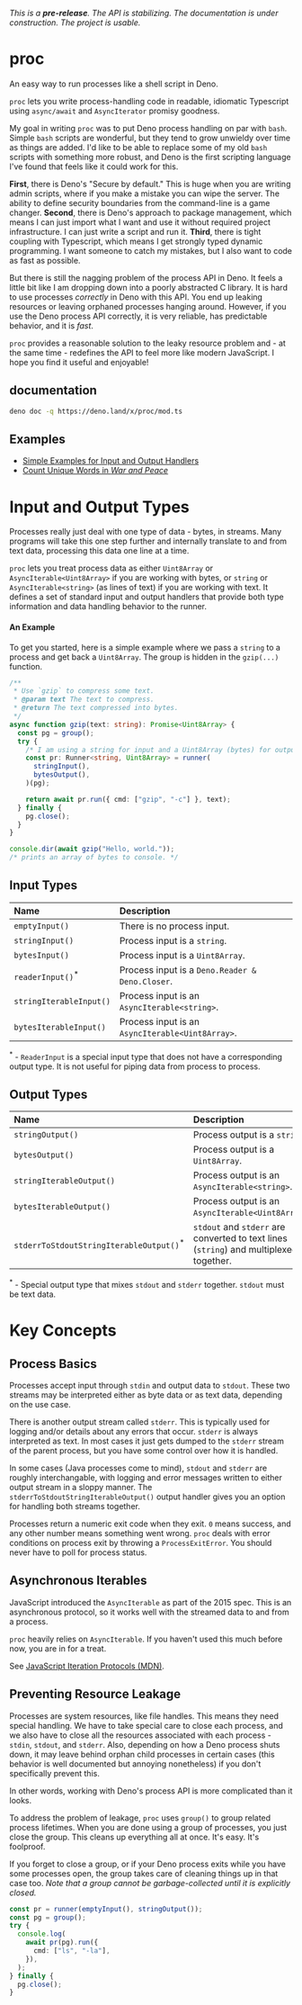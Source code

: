 _This is a **pre-release**. The API is stabilizing. The documentation is under
construction. The project is usable._

# proc

An easy way to run processes like a shell script in Deno.

`proc` lets you write process-handling code in readable, idiomatic Typescript
using `async/await` and `AsyncIterator` promisy goodness.

My goal in writing `proc` was to put Deno process handling on par with `bash`.
Simple `bash` scripts are wonderful, but they tend to grow unwieldy over time as
things are added. I'd like to be able to replace some of my old `bash` scripts
with something more robust, and Deno is the first scripting language I've found
that feels like it could work for this.

**First**, there is Deno's "Secure by default." This is huge when you are
writing admin scripts, where if you make a mistake you can wipe the server. The
ability to define security boundaries from the command-line is a game changer.
**Second**, there is Deno's approach to package management, which means I can
just import what I want and use it without required project infrastructure. I
can just write a script and run it. **Third**, there is tight coupling with
Typescript, which means I get strongly typed dynamic programming. I want someone
to catch my mistakes, but I also want to code as fast as possible.

But there is still the nagging problem of the process API in Deno. It feels a
little bit like I am dropping down into a poorly abstracted C library. It is
hard to use processes _correctly_ in Deno with this API. You end up leaking
resources or leaving orphaned processes hanging around. However, if you use the
Deno process API correctly, it is very reliable, has predictable behavior, and
it is _fast_.

`proc` provides a reasonable solution to the leaky resource problem and - at the
same time - redefines the API to feel more like modern JavaScript. I hope you
find it useful and enjoyable!

## documentation

```bash
deno doc -q https://deno.land/x/proc/mod.ts
```

## Examples

- [Simple Examples for Input and Output Handlers](./runners/handlers/README.md)
- [Count Unique Words in _War and Peace_](./examples/warandpeace/README.md)

# Input and Output Types

Processes really just deal with one type of data - bytes, in streams. Many
programs will take this one step further and internally translate to and from
text data, processing this data one line at a time.

`proc` lets you treat process data as either `Uint8Array` or
`AsyncIterable<Uint8Array>` if you are working with bytes, or `string` or
`AsyncIterable<string>` (as lines of text) if you are working with text. It
defines a set of standard input and output handlers that provide both type
information and data handling behavior to the runner.

#### An Example

To get you started, here is a simple example where we pass a `string` to a
process and get back a `Uint8Array`. The group is hidden in the `gzip(...)`
function.

```ts
/**
 * Use `gzip` to compress some text.
 * @param text The text to compress.
 * @return The text compressed into bytes.
 */
async function gzip(text: string): Promise<Uint8Array> {
  const pg = group();
  try {
    /* I am using a string for input and a Uint8Array (bytes) for output. */
    const pr: Runner<string, Uint8Array> = runner(
      stringInput(),
      bytesOutput(),
    )(pg);

    return await pr.run({ cmd: ["gzip", "-c"] }, text);
  } finally {
    pg.close();
  }
}

console.dir(await gzip("Hello, world."));
/* prints an array of bytes to console. */
```

## Input Types

| Name                        | Description                                      |
| :-------------------------- | :----------------------------------------------- |
| `emptyInput()`              | There is no process input.                       |
| `stringInput()`             | Process input is a `string`.                     |
| `bytesInput()`              | Process input is a `Uint8Array`.                 |
| `readerInput()`<sup>*</sup> | Process input is a `Deno.Reader & Deno.Closer`.  |
| `stringIterableInput()`     | Process input is an `AsyncIterable<string>`.     |
| `bytesIterableInput()`      | Process input is an `AsyncIterable<Uint8Array>`. |

<sup>*</sup> - `ReaderInput` is a special input type that does not have a
corresponding output type. It is not useful for piping data from process to
process.

## Output Types

| Name                                               | Description                                                                            |
| :------------------------------------------------- | :------------------------------------------------------------------------------------- |
| `stringOutput()`                                   | Process output is a `string`.                                                          |
| `bytesOutput()`                                    | Process output is a `Uint8Array`.                                                      |
| `stringIterableOutput()`                           | Process output is an `AsyncIterable<string>`.                                          |
| `bytesIterableOutput()`                            | Process output is an `AsyncIterable<Uint8Array>`.                                      |
| `stderrToStdoutStringIterableOutput()`<sup>*</sup> | `stdout` and `stderr` are converted to text lines (`string`) and multiplexed together. |

<sup>*</sup> - Special output type that mixes `stdout` and `stderr` together.
`stdout` must be text data.

# Key Concepts

## Process Basics

Processes accept input through `stdin` and output data to `stdout`. These two
streams may be interpreted either as byte data or as text data, depending on the
use case.

There is another output stream called `stderr`. This is typically used for
logging and/or details about any errors that occur. `stderr` is always
interpreted as text. In most cases it just gets dumped to the `stderr` stream of
the parent process, but you have some control over how it is handled.

In some cases (Java processes come to mind), `stdout` and `stderr` are roughly
interchangable, with logging and error messages written to either output stream
in a sloppy manner. The `stderrToStdoutStringIterableOutput()` output handler
gives you an option for handling both streams together.

Processes return a numeric exit code when they exit. `0` means success, and any
other number means something went wrong. `proc` deals with error conditions on
process exit by throwing a `ProcessExitError`. You should never have to poll for
process status.

## Asynchronous Iterables

JavaScript introduced the `AsyncIterable` as part of the 2015 spec. This is an
asynchronous protocol, so it works well with the streamed data to and from a
process.

`proc` heavily relies on `AsyncIterable`. If you haven't used this much before
now, you are in for a treat.

See
[JavaScript Iteration Protocols (MDN)](https://developer.mozilla.org/en-US/docs/Web/JavaScript/Reference/Iteration_protocols).

## Preventing Resource Leakage

Processes are system resources, like file handles. This means they need special
handling. We have to take special care to close each process, and we also have
to close all the resources associated with each process - `stdin`, `stdout`, and
`stderr`. Also, depending on how a Deno process shuts down, it may leave behind
orphan child processes in certain cases (this behavior is well documented but
annoying nonetheless) if you don't specifically prevent this.

In other words, working with Deno's process API is more complicated than it
looks.

To address the problem of leakage, `proc` uses `group()` to group related
process lifetimes. When you are done using a group of processes, you just close
the group. This cleans up everything all at once. It's easy. It's foolproof.

If you forget to close a group, or if your Deno process exits while you have
some processes open, the group takes care of cleaning things up in that case
too. _Note that a group cannot be garbage-collected until it is explicitly
closed._

```ts
const pr = runner(emptyInput(), stringOutput());
const pg = group();
try {
  console.log(
    await pr(pg).run({
      cmd: ["ls", "-la"],
    }),
  );
} finally {
  pg.close();
}
```
